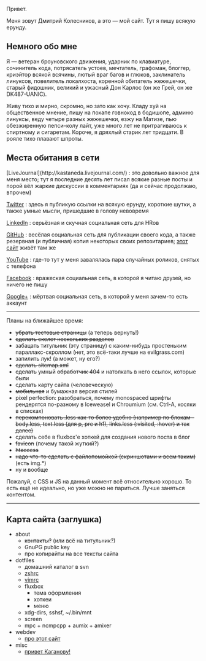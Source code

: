 Привет.

Меня зовут Дмитрий Колесников, а это — мой сайт.
Тут я пишу всякую ерунду.

Немного обо мне
---------------

Я — ветеран броуновского движения, ударник по клавиатуре, сочинитель кода,
потрясатель устоев, мечтатель, графоман, блоггер, криэйтор всякой всячины,
лютый враг багов и глюков, заклинатель линуксов, повелитель локалхоста,
коренной обитатель жежешечки, старый фидошник, великий и ужасный
Дон Карлос (он же Грей, он же DK487-UANIC).

Живу тихо и мирно, скромно, но зато как хочу. Кладу хуй на общественное мнение,
пишу на похапе говнокод в бодишопе, админю линуксы,
веду четыре разных жежешечки, езжу на Матизе, пью обезжиренную пепси–колу лайт,
уже много лет не притрагиваюсь к спиртному и сигаретам.
Короче, я дряхлый старик лет тридцати. В рояле тихо плавают шпроты.

Места обитания в сети
---------------------

<div class="contacts">
[LiveJournal](http://kastaneda.livejournal.com/)
:   это довольно важное для меня место;
    тут я последние десять лет писал всякие разные посты
    и порой вёл жаркие дискуссии в комментариях
    (да и сейчас продолжаю, впрочем)

[Twitter](http://twitter.com/kastaneda)
:   здесь я публикую ссылки на всякую ерунду, короткие шутки,
    а также умные мысли, пришедшие в голову невовремя

[LinkedIn](http://ua.linkedin.com/in/dk487)
:   серьёзная и скучная социальная сеть для HRов

[GitHub](http://github.com/kastaneda)
:   весёлая социальная сеть для публикации своего кода,
    а также резервная (и публичная) копия
    некоторых своих репозитариев;
    [этот сайт](webdev/this.html) живёт там же

[YouTube](http://www.youtube.com/user/bandacomua)
:   где-то тут у меня завалялась пара случайных роликов,
    снятых с телефона

[Facebook](http://www.facebook.com/dmytro.kolesnykov)
:   вражеская социальная сеть,
    в которой я читаю друзей, но ничего не пишу

[Google+](https://plus.google.com/101700868630803601700/about)
:   мёртвая социальная сеть, в которой у меня зачем-то есть аккаунт
</div>

-----

Планы на ближайшее время:

 * ~~убрать тестовые страницы~~ (а теперь вернуть!)
 * ~~сделать скелет нескольких разделов~~
 * забацать титульник (эту страницу) с каким-нибудь простеньким параллакс-скроллом
   (нет, это всё-таки лучше на evilgrass.com)
 * запилить лук! (а может, ну его?)
 * ~~сделать sitemap.xml~~
 * ~~сделать~~ умный ~~обработчик 404~~ и натолкать в него ссылок, которые были
 * сделать карту сайта (человеческую)
 * ~~мобильная~~ и бумажная версия стилей
 * pixel perfection: разобраться, почему monospaced шрифты рендерятся
   по-разному в Iceweasel и Chroumium (см. Ctrl-A, косяки в списках)
 * ~~перекомпоновать .less как-то более удобно (например по блокам -
   body.less, text.less (для p, pre и h1), links.less (:visited, :hover)
   и так далее)~~
 * сделать себе в fluxbox'е хоткей для создания нового поста в блог
 * ~~favicon~~ (почему такой жуткий?)
 * ~~htaccess~~
 * ~~надо что-то сделать с файлопомойкой (скриншотами и всем таким)~~ (есть img.*)
 * ну и вообще

Пожалуй, с CSS и JS на данный момент всё относительно хорошо.
То есть ещё не идеально, но уже можно не париться.
Лучше заняться контентом.

-----

Карта сайта (заглушка)
----------------------

 * about
    - ~~контакты?~~ (или всё на титульник?)
    - GnuPG public key
    - про копирайты на все тексты сайта
 * dotfiles
    - домашний каталог в svn
    - [zshrc](dotfiles/zsh.html)
    - [vimrc](dotfiles/vim.html)
    - fluxbox
        * тема оформления
        * хоткеи
        * меню
    - xdg-dirs, sshsf, ~/.bin/mnt
    - screen
    - mpc + ncmpcpp + aumix + amixer
 * webdev
    - [про этот сайт](webdev/this.html)
 * misc
    - [привет Каганову!](misc/lleo.html)
